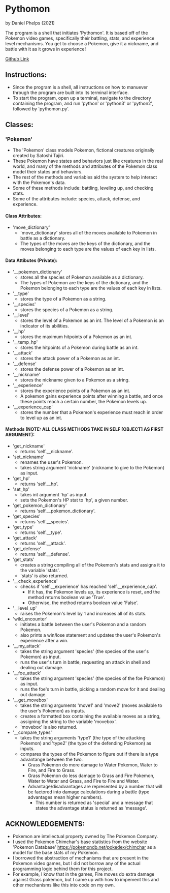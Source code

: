 # Pythomon
by Daniel Phelps (2021)

The program is a shell that initiates 'Pythomon'. It is based off of the Pokemon video games, specifically their battling, stats, and experience level mechanisms. You get to choose a Pokemon, give it a nickname, and battle with it as it grows in experience!

[Github Link](https://github.com/dasphelp/pythomon)

## Instructions:
- Since the program is a shell, all instructions on how to manuever through the program are built into its terminal interface.
- To start the program, open up a terminal, navigate to the directory containing the program, and run 'python' or 'python3' or 'python2', followed by 'pythomon.py'.

## Classes:
### 'Pokemon'
- The 'Pokemon' class models Pokemon, fictional creatures originally created by Satoshi Tajiri. 
- These Pokemon have states and behaviors just like creatures in the real world, and many of the methods and attributes of the Pokemon class model their states and behaviors.
- The rest of the methods and variables aid the system to help interact with the Pokemon's data.
- Some of these methods include: battling, leveling up, and checking stats.
- Some of the attributes include: species, attack, defense, and experience.
#### Class Attributes:
- 'move_dictionary'
	- 'move_dictionary' stores all of the moves available to Pokemon in battle as a dictionary.
  	- The types of the moves are the keys of the dictionary, and the moves belonging to each type are the values of each key in lists.
#### Data Attibutes (Private):
- '__pokemon_dictionary'
	- stores all the species of Pokemon available as a dictionary.
	- The types of Pokemon are the keys of the dictionary, and the Pokemon belonging to each type are the values of each key in lists.
- '__type'
	- stores the type of a Pokemon as a string.
- '__species'
	- stores the species of a Pokemon as a string.
- '__level'
	- stores the level of a Pokemon as an int. The level of a Pokemon is an indicator of its abilities.
- '__hp'
	- stores the maximum hitpoints of a Pokemon as an int.
- '__temp_hp'
	- stores the hitpoints of a Pokemon during battle as an int. 
- '__attack'
	- stores the attack power of a Pokemon as an int.
- '__defense'
	- stores the defense power of a Pokemon as an int.
- '__nickname'
	- stores the nickname given to a Pokemon as a string.
- '__experience'
	- stores the experience points of a Pokemon as an int.
	- A pokemon gains experience points after winning a battle, and once these points reach a certain number, the Pokemon levels up.
- '__experience_cap'
	- stores the number that a Pokemon's experience must reach in order to level up as an int.
#### Methods (NOTE: ALL CLASS METHODS TAKE IN SELF [OBJECT] AS FIRST ARGUMENT):
- 'get_nickname'
	- returns 'self.__nickname'.
- 'set_nickname'
	- renames the user's Pokemon.
	- takes string argument 'nickname' (nickname to give to the Pokemon) as input.
- 'get_hp'
	- returns 'self.__hp'.
- 'set_hp'
	- takes int argument 'hp' as input.
	- sets the Pokemon's HP stat to 'hp', a given number.
- 'get_pokemon_dictionary'
	- returns 'self.__pokemon_dictionary'.
- 'get_species'
	- returns 'self.__species'.
- 'get_type'
	- returns 'self.__type'.
- 'get_attack'
	- returns 'self.__attack'.
- 'get_defense'
	- returns 'self.__defense'.
- 'get_stats'
	- creates a string compiling all of the Pokemon's stats and assigns it to the variable 'stats'.
 	- 'stats' is also returned.
- '__check_experience'
	- checks if 'self.__experience' has reached 'self.__experience_cap'.
 		- If it has, the Pokemon levels up, its experience is reset, and the method returns boolean value 'True'.
		- Otherwise, the method returns boolean value 'False'.
- '__level_up'
	- raises the Pokemon's level by 1 and increases all of its stats.
- 'wild_encounter'
	- initiates a battle between the user's Pokemon and a random Pokemon.
	- also prints a win/lose statement and updates the user's Pokemon's experience after a win.
- '__my_attack'
	- takes the string argument 'species' (the species of the user's Pokemon) as input.
	- runs the user's turn in battle, requesting an attack in shell and dealing out damage.
- '__foe_attack'
	- takes the string argument 'species' (the species of the foe Pokemon) as input.
	- runs the foe's turn in battle, picking a random move for it and dealing out damage.
- '__get_movebox'
	- takes the string arguments 'move1' and 'move2' (moves available to the user's Pokemon) as inputs.
	- creates a formatted box containing the available moves as a string, assigning the string to the variable 'movebox'.
	- 'movebox' is also returned.
- '__compare_types'
	- takes the string arguments 'type1' (the type of the attacking Pokemon) and 'type2' (the type of the defending Pokemon) as inputs.
	- compares the types of the Pokemon to figure out if there is a type advantange between the two.
		- Grass Pokemon do more damage to Water Pokemon, Water to Fire, and Fire to Grass.
		- Grass Pokemon do less damage to Grass and Fire Pokemon, Water to Water and Grass, and Fire to Fire and Water.
	 	- Advantage/disadvantages are represented by a number that will be factored into damage calculations during a battle (type advantages mean higher numbers).
	      	- This number is returned as 'special' and a message that states the advantage status is returned as 'message'.

## ACKNOWLEDGEMENTS:
- Pokemon are intellectual property owned by The Pokemon Company.
- I used the Pokemon Chimchar's base statistics from the website 'Pokemon Database' https://pokemondb.net/pokedex/chimchar as a model for the base stats of my Pokemon. 
- I borrowed the abstraction of mechanisms that are present in the Pokemon video games, but I did not borrow any of the actual programming logic behind them for this project.
- For example, I know that in the games, Fire moves do extra damage against Grass pokemon, but I came up with how to impement this and other mechanisms like this into code on my own.

